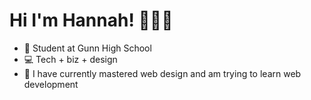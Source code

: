 # Hi I'm Hannah! 👩🏻‍💻


- 🎒 Student at Gunn High School
- 💻 Tech + biz + design
- 🌱 I have currently mastered web design and am trying to learn web development
<!--
- ✨ In the past I've learned data structures in Java. -->

<!-- This graphic has the same things except profile pic is included.
<img src="https://user-images.githubusercontent.com/63120066/95528990-9bdead80-098e-11eb-9c21-76bae1ac7634.png"> -->
